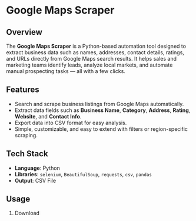 # Google Maps Scraper
## Overview
The **Google Maps Scraper** is a Python-based automation tool designed to extract business data such as names, addresses, contact details, ratings, and URLs directly from Google Maps search results.
It helps sales and marketing teams identify leads, analyze local markets, and automate manual prospecting tasks — all with a few clicks.

## Features
- Search and scrape business listings from Google Maps automatically.
- Extract data fields such as **Business Name**, **Category**, **Address**, **Rating**, **Website**, and **Contact Info**.
- Export data into CSV format for easy analysis.
- Simple, customizable, and easy to extend with filters or region-specific scraping.

## Tech Stack
- **Language**: Python
- **Libraries**: `selenium`, `BeautifulSoup`, `requests`, `csv`, `pandas`
- **Output**: CSV File


## Usage
1. Download 
